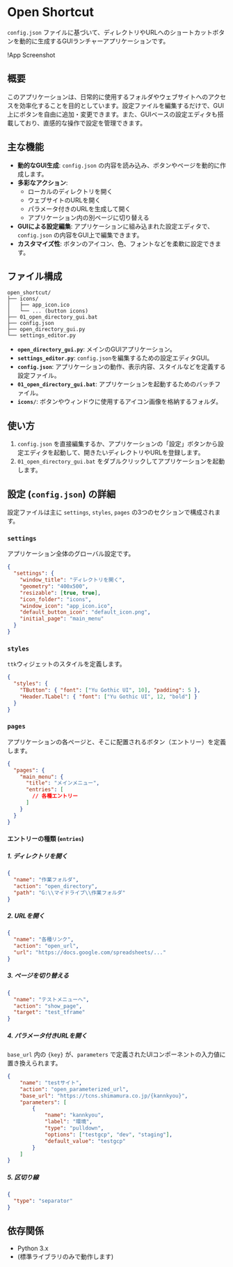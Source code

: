 # Open Shortcut

`config.json` ファイルに基づいて、ディレクトリやURLへのショートカットボタンを動的に生成するGUIランチャーアプリケーションです。

!App Screenshot

## 概要

このアプリケーションは、日常的に使用するフォルダやウェブサイトへのアクセスを効率化することを目的としています。設定ファイルを編集するだけで、GUI上にボタンを自由に追加・変更できます。また、GUIベースの設定エディタも搭載しており、直感的な操作で設定を管理できます。

## 主な機能

- **動的なGUI生成**: `config.json` の内容を読み込み、ボタンやページを動的に作成します。
- **多彩なアクション**:
  - ローカルのディレクトリを開く
  - ウェブサイトのURLを開く
  - パラメータ付きのURLを生成して開く
  - アプリケーション内の別ページに切り替える
- **GUIによる設定編集**: アプリケーションに組み込まれた設定エディタで、`config.json` の内容をGUI上で編集できます。
- **カスタマイズ性**: ボタンのアイコン、色、フォントなどを柔軟に設定できます。

## ファイル構成

```
open_shortcut/
├── icons/
│   ├── app_icon.ico
│   └── ... (button icons)
├── 01_open_directory_gui.bat
├── config.json
├── open_directory_gui.py
└── settings_editor.py
```

- **`open_directory_gui.py`**: メインのGUIアプリケーション。
- **`settings_editor.py`**: `config.json`を編集するための設定エディタGUI。
- **`config.json`**: アプリケーションの動作、表示内容、スタイルなどを定義する設定ファイル。
- **`01_open_directory_gui.bat`**: アプリケーションを起動するためのバッチファイル。
- **`icons/`**: ボタンやウィンドウに使用するアイコン画像を格納するフォルダ。

## 使い方

1.  `config.json` を直接編集するか、アプリケーションの「設定」ボタンから設定エディタを起動して、開きたいディレクトリやURLを登録します。
2.  `01_open_directory_gui.bat` をダブルクリックしてアプリケーションを起動します。

## 設定 (`config.json`) の詳細

設定ファイルは主に `settings`, `styles`, `pages` の3つのセクションで構成されます。

### `settings`

アプリケーション全体のグローバル設定です。

```json
{
  "settings": {
    "window_title": "ディレクトリを開く",
    "geometry": "400x500",
    "resizable": [true, true],
    "icon_folder": "icons",
    "window_icon": "app_icon.ico",
    "default_button_icon": "default_icon.png",
    "initial_page": "main_menu"
  }
}
```

### `styles`

`ttk`ウィジェットのスタイルを定義します。

```json
{
  "styles": {
    "TButton": { "font": ["Yu Gothic UI", 10], "padding": 5 },
    "Header.TLabel": { "font": ["Yu Gothic UI", 12, "bold"] }
  }
}
```

### `pages`

アプリケーションの各ページと、そこに配置されるボタン（エントリー）を定義します。

```json
{
  "pages": {
    "main_menu": {
      "title": "メインメニュー",
      "entries": [
        // 各種エントリー
      ]
    }
  }
}
```

#### エントリーの種類 (`entries`)

##### 1. ディレクトリを開く

```json
{
  "name": "作業フォルダ",
  "action": "open_directory",
  "path": "G:\\マイドライブ\\作業フォルダ"
}
```

##### 2. URLを開く

```json
{
  "name": "各種リンク",
  "action": "open_url",
  "url": "https://docs.google.com/spreadsheets/..."
}
```

##### 3. ページを切り替える

```json
{
  "name": "テストメニューへ",
  "action": "show_page",
  "target": "test_tframe"
}
```

##### 4. パラメータ付きURLを開く

`base_url` 内の `{key}` が、`parameters` で定義されたUIコンポーネントの入力値に置き換えられます。

```json
{
    "name": "testサイト",
    "action": "open_parameterized_url",
    "base_url": "https://tcns.shimamura.co.jp/{kannkyou}",
    "parameters": [
        {
            "name": "kannkyou",
            "label": "環境",
            "type": "pulldown",
            "options": ["testgcp", "dev", "staging"],
            "default_value": "testgcp"
        }
    ]
}
```

##### 5. 区切り線

```json
{
  "type": "separator"
}
```

## 依存関係

- Python 3.x
- (標準ライブラリのみで動作します)
